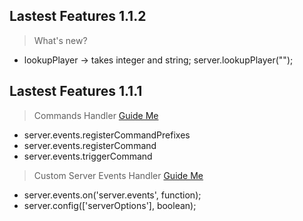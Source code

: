 ## Lastest Features 1.1.2
> What's new?
- lookupPlayer -> takes integer and string; server.lookupPlayer("");


## Lastest Features 1.1.1

> Commands Handler [Guide Me](www.example.com)
- server.events.registerCommandPrefixes
- server.events.registerCommand
- server.events.triggerCommand

> Custom Server Events Handler [Guide Me](www.example.com)
- server.events.on('server.events', function);
- server.config(['serverOptions'], boolean);